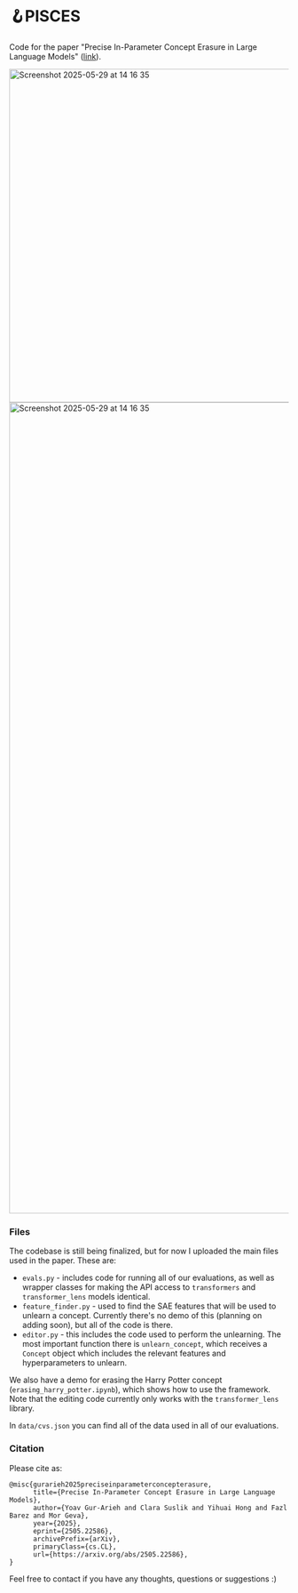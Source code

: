 # 🪝PISCES
Code for the paper "Precise In-Parameter Concept Erasure in Large Language Models" ([link](https://arxiv.org/pdf/2505.22586)).

<img width="600" alt="Screenshot 2025-05-29 at 14 16 35" src="[https://github.com/user-attachments/assets/434fcccb-78ae-49b9-ac4b-0d9306a618ba](https://github.com/user-attachments/assets/5f36b9a2-fe02-42f3-b514-7b17405de956)" />


<img width="1460" alt="Screenshot 2025-05-29 at 14 16 35" src="https://github.com/user-attachments/assets/434fcccb-78ae-49b9-ac4b-0d9306a618ba" />

### Files
The codebase is still being finalized, but for now I uploaded the main files used in the paper. These are:
- `evals.py` - includes code for running all of our evaluations, as well as wrapper classes for making the API access to `transformers` and `transformer_lens` models identical.
- `feature_finder.py` - used to find the SAE features that will be used to unlearn a concept. Currently there's no demo of this (planning on adding soon), but all of the code is there.
- `editor.py` - this includes the code used to perform the unlearning. The most important function there is `unlearn_concept`, which receives a `Concept` object which includes the relevant features and hyperparameters to unlearn.

We also have a demo for erasing the Harry Potter concept (`erasing_harry_potter.ipynb`), which shows how to use the framework. Note that the editing code currently only works with the `transformer_lens` library.

In `data/cvs.json` you can find all of the data used in all of our evaluations.

### Citation
Please cite as:

```
@misc{gurarieh2025preciseinparameterconcepterasure,
      title={Precise In-Parameter Concept Erasure in Large Language Models}, 
      author={Yoav Gur-Arieh and Clara Suslik and Yihuai Hong and Fazl Barez and Mor Geva},
      year={2025},
      eprint={2505.22586},
      archivePrefix={arXiv},
      primaryClass={cs.CL},
      url={https://arxiv.org/abs/2505.22586}, 
}
```


Feel free to contact if you have any thoughts, questions or suggestions :)
